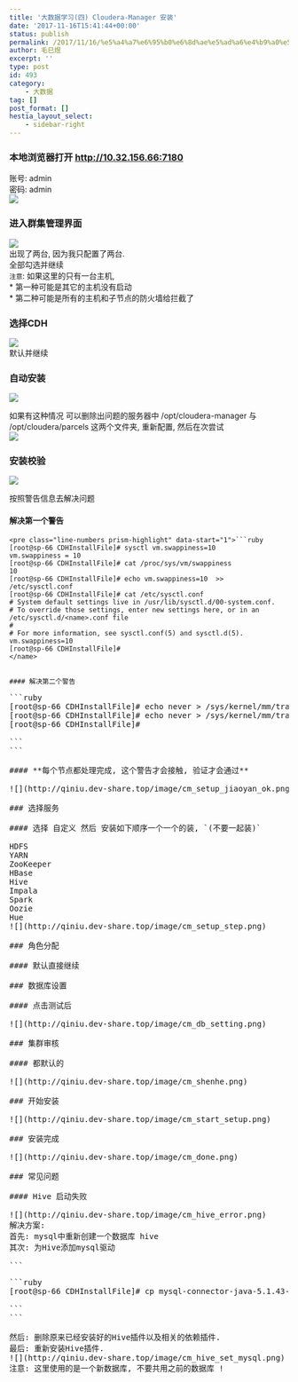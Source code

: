 ```yaml
---
title: '大数据学习(四) Cloudera-Manager 安装'
date: '2017-11-16T15:41:44+00:00'
status: publish
permalink: /2017/11/16/%e5%a4%a7%e6%95%b0%e6%8d%ae%e5%ad%a6%e4%b9%a0%e5%9b%9b-cloudera-manager-%e5%ae%89%e8%a3%85
author: 毛巳煜
excerpt: ''
type: post
id: 493
category:
    - 大数据
tag: []
post_format: []
hestia_layout_select:
    - sidebar-right
---
```

### 本地浏览器打开 http://10.32.156.66:7180

账号: admin  
密码: admin  
![](http://qiniu.dev-share.top/image/cm_login.png)

### 进入群集管理界面

![](http://qiniu.dev-share.top/image/cm_sp_list.png)  
出现了两台, 因为我只配置了两台.  
全部勾选并继续  
`注意`: 如果这里的只有一台主机,  
\* 第一种可能是其它的主机没有启动  
\* 第二种可能是所有的主机和子节点的防火墙给拦截了

### 选择CDH

![](http://qiniu.dev-share.top/image/sm_cdh-version.png)  
默认并继续

### 自动安装

![](http://qiniu.dev-share.top/image/sm_cdh_setup_fail.png)

如果有这种情况 可以删除出问题的服务器中 /opt/cloudera-manager 与 /opt/cloudera/parcels 这两个文件夹, 重新配置, 然后在次尝试  
![](http://qiniu.dev-share.top/image/cm_succeeeeeeeeeeeee.png)

### 安装校验

![](http://qiniu.dev-share.top/image/cm-setup_jiaoyan.png)

按照警告信息去解决问题

#### 解决第一个警告

```
<pre class="line-numbers prism-highlight" data-start="1">```ruby
[root@sp-66 CDHInstallFile]# sysctl vm.swappiness=10
vm.swappiness = 10
[root@sp-66 CDHInstallFile]# cat /proc/sys/vm/swappiness
10
[root@sp-66 CDHInstallFile]# echo vm.swappiness=10  >>  /etc/sysctl.conf
[root@sp-66 CDHInstallFile]# cat /etc/sysctl.conf
# System default settings live in /usr/lib/sysctl.d/00-system.conf.
# To override those settings, enter new settings here, or in an /etc/sysctl.d/<name>.conf file
#
# For more information, see sysctl.conf(5) and sysctl.d(5).
vm.swappiness=10
[root@sp-66 CDHInstallFile]#
</name>
```
```

#### 解决第二个警告

```
<pre class="line-numbers prism-highlight" data-start="1">```ruby
[root@sp-66 CDHInstallFile]# echo never > /sys/kernel/mm/transparent_hugepage/defrag
[root@sp-66 CDHInstallFile]# echo never > /sys/kernel/mm/transparent_hugepage/enabled
[root@sp-66 CDHInstallFile]#

```
```

#### **每个节点都处理完成, 这个警告才会接触, 验证才会通过**

![](http://qiniu.dev-share.top/image/cm_setup_jiaoyan_ok.png)

### 选择服务

#### 选择 自定义 然后 安装如下顺序一个一个的装, `(不要一起装)`

HDFS  
YARN  
ZooKeeper  
HBase  
Hive  
Impala  
Spark  
Oozie  
Hue  
![](http://qiniu.dev-share.top/image/cm_setup_step.png)

### 角色分配

#### 默认直接继续

### 数据库设置

#### 点击测试后

![](http://qiniu.dev-share.top/image/cm_db_setting.png)

### 集群审核

#### 都默认的

![](http://qiniu.dev-share.top/image/cm_shenhe.png)

### 开始安装

![](http://qiniu.dev-share.top/image/cm_start_setup.png)

### 安装完成

![](http://qiniu.dev-share.top/image/cm_done.png)

### 常见问题

#### Hive 启动失败

![](http://qiniu.dev-share.top/image/cm_hive_error.png)  
解决方案:  
首先: mysql中重新创建一个数据库 hive  
其次: 为Hive添加mysql驱动

```
<pre class="line-numbers prism-highlight" data-start="1">```ruby
[root@sp-66 CDHInstallFile]# cp mysql-connector-java-5.1.43-bin.jar /opt/cloudera/parcels/CDH/lib/hive/lib/

```
```

然后: 删除原来已经安装好的Hive插件以及相关的依赖插件.  
最后: 重新安装Hive插件.  
![](http://qiniu.dev-share.top/image/cm_hive_set_mysql.png)  
注意: 这里使用的是一个新数据库, 不要共用之前的数据库 !